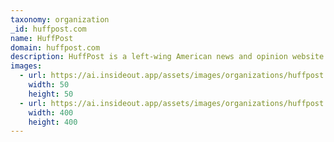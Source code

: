 ```yaml
---
taxonomy: organization
_id: huffpost.com
name: HuffPost
domain: huffpost.com
description: HuffPost is a left-wing American news and opinion website and blog, with localized and international editions. The magazine is edited from a liberal political perspective.
images:
  - url: https://ai.insideout.app/assets/images/organizations/huffpost.com-50x50.jpg
    width: 50
    height: 50
  - url: https://ai.insideout.app/assets/images/organizations/huffpost.com-400x400.jpg
    width: 400
    height: 400
---
```

